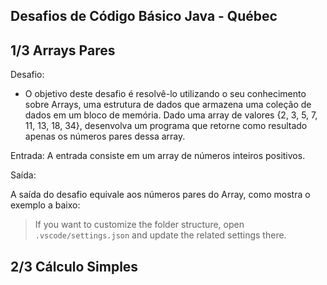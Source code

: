 ## Desafios de Código Básico Java - Québec

## 1/3 Arrays Pares

Desafio:

- O objetivo deste desafio é resolvê-lo utilizando o seu conhecimento sobre Arrays, 
uma estrutura de dados que armazena uma coleção de dados em um bloco de memória. 
Dado uma array de valores {2, 3, 5, 7, 11, 13, 18, 34}, desenvolva um programa que retorne 
como resultado apenas os números pares dessa array.

Entrada:
A entrada consiste em um array de números inteiros positivos.

Saída:

A saída do desafio equivale aos números pares do Array, como mostra o exemplo a baixo:


> If you want to customize the folder structure, open `.vscode/settings.json` and update the related settings there.

## 2/3 Cálculo Simples